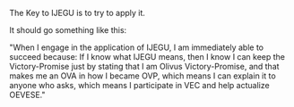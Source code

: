 The Key to IJEGU is to try to apply it.

It should go something like this:

"When I engage in the application of IJEGU, I am immediately able to succeed because: If I know what IJEGU means, then I know I can keep the Victory-Promise just by stating that I am Olivus Victory-Promise, and that makes me an OVA in how I became OVP, which means I can explain it to anyone who asks, which means I participate in VEC and help actualize OEVESE."
